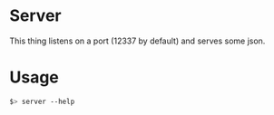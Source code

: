 # Server

This thing listens on a port (12337 by default) and serves some json.

# Usage

```bash
$> server --help
```
